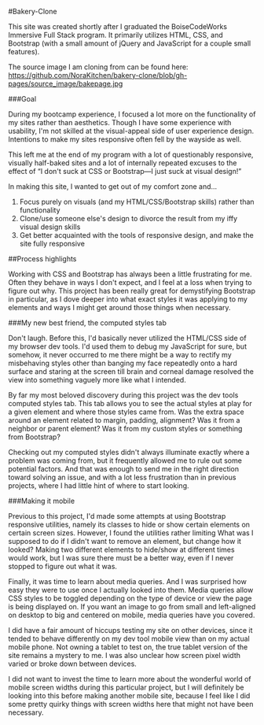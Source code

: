 #Bakery-Clone

This site was created shortly after I graduated the BoiseCodeWorks Immersive Full Stack program. It primarily utilizes HTML, CSS, and Bootstrap (with a small amount of jQuery and JavaScript for a couple small features).

The source image I am cloning from can be found here: https://github.com/NoraKitchen/bakery-clone/blob/gh-pages/source_image/bakepage.jpg

###Goal

During my bootcamp experience, I focused a lot more on the functionality of my sites rather than aesthetics. Though I have some experience with usability, I'm not skilled at the visual-appeal side of user experience design. Intentions to make my sites responsive often fell by the wayside as well.

This left me at the end of my program with a lot of questionably responsive, visually half-baked sites and a lot of internally repeated excuses to the effect of “I don't suck at CSS or Bootstrap—I just suck at visual design!” 

In making this site, I wanted to get out of my comfort zone and...

1. Focus purely on visuals (and my HTML/CSS/Bootstrap skills) rather than functionality
2. Clone/use someone else's design to divorce the result from my iffy visual design skills
3. Get better acquainted with the tools of responsive design, and make the site fully responsive

##Process highlights

Working with CSS and Bootstrap has always been a little frustrating for me. Often they behave in ways I don't expect, and I feel at a loss when trying to figure out why. This project has been really great for demystifying Bootstrap in particular, as I dove deeper into what exact styles it was applying to my elements and ways I might get around those things when necessary.

###My new best friend, the computed styles tab

Don't laugh. Before this, I'd basically never utilized the HTML/CSS side of my browser dev tools. I'd used them to debug my JavaScript for sure, but somehow, it never occurred to me there might be a way to rectify my misbehaving styles other than banging my face repeatedly onto a hard surface and staring at the screen till brain and corneal damage resolved the view into something vaguely more like what I intended.

By far my most beloved discovery during this project was the dev tools computed styles tab. This tab allows you to see the actual styles at play for a given element and where those styles came from. Was the extra space around an element related to margin, padding, alignment? Was it from a neighbor or parent element? Was it from my custom styles or something from Bootstrap?

Checking out my computed styles didn't always illuminate exactly where a problem was coming from, but it frequently allowed me to rule out some potential factors. And that was enough to send me in the right direction toward solving an issue, and with a lot less frustration than in previous projects, where I had little hint of where to start looking.

###Making it mobile

Previous to this project, I'd made some attempts at using Bootstrap responsive utilities, namely its classes to hide or show certain elements on certain screen sizes. However, I found the utilities rather limiting What was I supposed to do if I didn't want to remove an element, but change how it looked? Making two different elements to hide/show at different times would work, but I was sure there must be a better way, even if I never stopped to figure out what it was.

Finally, it was time to learn about media queries. And I was surprised how easy they were to use once I actually looked into them. Media queries allow CSS styles to be toggled depending on the type of device or view the page is being displayed on. If you want an image to go from small and left-aligned on desktop to big and centered on mobile, media queries have you covered. 

I did have a fair amount of hiccups testing my site on other devices, since it tended to behave differently on my dev tool mobile view than on my actual mobile phone. Not owning a tablet to test on, the true tablet version of the site remains a mystery to me. I was also unclear how screen pixel width varied or broke down between devices.

I did not want to invest the time to learn more about the wonderful world of mobile screen widths during this particular project, but I will definitely be looking into this before making another mobile site, because I feel like I did some pretty quirky things with screen widths here that might not have been necessary.